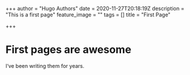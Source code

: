 +++
author = "Hugo Authors"
date = 2020-11-27T20:18:19Z
description = "This is a first page"
feature_image = ""
tags = []
title = "First Page"

+++
# First pages are awesome

I‘ve been writing them for years.